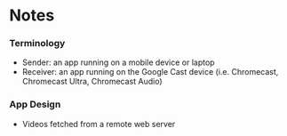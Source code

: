 # Notes

### Terminology
* Sender: an app running on a mobile device or laptop
* Receiver: an app running on the Google Cast device (i.e. Chromecast,
    Chromecast Ultra, Chromecast Audio)

### App Design
* Videos fetched from a remote web server
